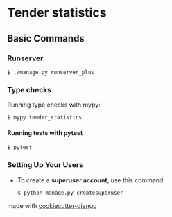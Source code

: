 # Tender statistics


## Basic Commands

### Runserver

    $ ./manage.py runserver_plus

### Type checks

Running type checks with mypy:

    $ mypy tender_statistics

#### Running tests with pytest

    $ pytest

### Setting Up Your Users

-   To create a **superuser account**, use this command:

        $ python manage.py createsuperuser


made with [cookiecutter-django](https://github.com/Alexander-D-Karpov/cookiecutter-django)
